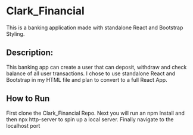 # Clark_Financial
This is a banking application made with standalone React and Bootstrap Styling.

## Description:
This banking app can create a user that can deposit, withdraw and check balance of all user transactions. I chose to use standalone React and Bootstrap in my HTML file and plan to convert to a full React App.

## How to Run
First clone the Clark_Financial Repo. Next you will run an npm Install and then npx http-server to spin up a local server. Finally navigate to the localhost port 
